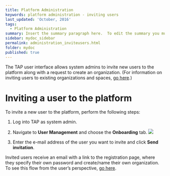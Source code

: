 ```yaml
---
title: Platform Administration
keywords: platform administration - inviting users
last_updated: 'October, 2016'
tags:
  - Platform Administration
summary: Insert the summary paragraph here.  To edit the summary you must edit the meta data for this post. 
sidebar: mydoc_sidebar
permalink: administration_inviteusers.html
folder: mydoc
published: true
---
```


The TAP user interface allows system admins to invite new users to the platform along with a request to create an organization. (For information on inviting users to existing organizations and spaces, [go here](https://github.com/trustedanalytics/platform-wiki-0.8/0.7-Managing-organizations-spaces-and-users).)

# Inviting a user to the platform

To invite a new user to the platform, perform the following steps:

1. Log into TAP as system admin.

9. Navigate to **User Management** and choose the **Onboarding** tab. 
![](https://github.com/trustedanalytics/platform-wiki-0.8/blob/master/images/Onboard_Invite_User_v7_Crpd.png)

9. Enter the e-mail address of the user you want to invite and click **Send invitation**.

Invited users receive an email with a link to the registration page, where they specify their own password and create/name their own organization. To see this flow from the user’s perspective, [go here](https://github.com/trustedanalytics/platform-wiki-0.8/blob/master/acctaccess_accessing.md).

